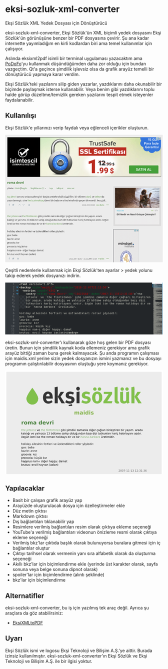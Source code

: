 # eksi-sozluk-xml-converter
Ekşi Sözlük XML Yedek Dosyası için Dönüştürücü

eksi-sozluk-xml-converter, Ekşi Sözlük'ün XML biçimli yedek dosyasını Ekşi Sözlük'ün görünüşüne benzer bir PDF dosyasına çevirir. Şu ana kadar internette yayımladığım en kirli kodlardan biri ama temel kullanımlar için çalışıyor.

Aslında eksixml2pdf isimli bir terminal uygulaması yazacaktım ama [PoDoFo](http://podofo.sourceforge.net/)'yu kullanmak düşündüğümden daha zor olduğu için bundan vazgeçtim. Qt'a geçince şimdilik işlevsiz olsa da grafik arayüz temelli bir dönüştürücü yapmaya karar verdim.

Ekşi Sözlük'teki yazılarını silip giden yazarlar, yazdıklarını daha okunabilir bir biçimde paylaşmak isterse kullanabilir. Veya benim gibi yazdıklarını toplu halde görüp düzeltme/temizlik gereken yazılarını tespit etmek isteyenler faydalanabilir.


## Kullanılışı

Ekşi Sözlük'e yıllarınızı verip faydalı veya eğlenceli içerikler oluşturun.

![eksi-sozluk-xml-converter0](/screenshots/eksi-sozluk-xml-converter0.png)

Çeşitli nedenlerle kullanmak için Ekşi Sözlük'ten ayarlar > yedek yolunu takip ederek yedek dosyanızı indirin.

![eksi-sozluk-xml-converter1](/screenshots/eksi-sozluk-xml-converter1.png)

eksi-sozluk-xml-converter'ı kullanarak göze hoş gelen bir PDF dosyası üretin. Bunun için şimdilik kaynak koda ellemeniz gerekiyor ama grafik arayüz bittiği zaman buna gerek kalmayacak. Şu anda programın çalışması için maidis.xml yerine sizin yedek dosyanızın ismini yazmanız ve bu dosyayı programın çalıştırılabilir dosyasının oluştuğu yere koymanız gerekiyor.

![eksi-sozluk-xml-converter2](/screenshots/eksi-sozluk-xml-converter2.png)

## Yapılacaklar

- Basit bir çalışan grafik arayüz yap
- Arayüzde oluşturulacak dosya için özelleştirmeler ekle
- Düz metin çıktısı
- Markdown çıktısı
- Dış bağlantıları tıklanabilir yap
- Resimlere verilmiş bağlantıları resim olarak çıktıya ekleme seçeneği
- YouTube'a verilmiş bağlantıları videonun önizleme resmi olarak çıktıya ekleme seçeneği
- Verilmiş bkz'lar çıktıda başlık olarak bulunuyorsa buralara gitmesi için iç bağlantılar oluştur
- Çıktıyı tarihsel olarak vermenin yanı sıra alfabetik olarak da oluşturma seçeneği
- Akıllı bkz'lar için biçimlendirme ekle (yerinde üst karakter olarak, sayfa sonuna veya belge sonuna dipnot olarak)
- spoiler'lar için biçimlendirme (alıntı şeklinde)
- bkz'lar için biçimlendirme

## Alternatifler

eksi-sozluk-xml-converter, bu iş için yazılmış tek araç değil. Ayrıca şu araçlara da göz atabilirsiniz:

- [EksiXMLtoPDF](https://github.com/Borgen/EksiXMLtoPDF)

## Uyarı

Ekşi Sözlük ismi ve logosu Ekşi Teknoloji ve Bilişim A.Ş.'ye aittir. Burada izinsiz kullanılmıştır. eksi-sozluk-xml-converter'ın Ekşi Sözlük ve Ekşi Teknoloji ve Bilişim A.Ş. ile bir ilgisi yoktur.
